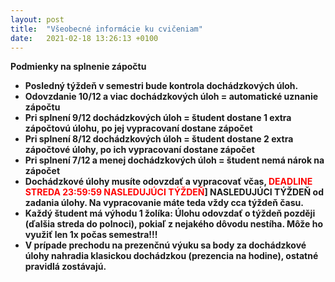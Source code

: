 ```yaml
---
layout: post
title:  "Všeobecné informácie ku cvičeniam"
date:   2021-02-18 13:26:13 +0100
---
```

<b>Podmienky na splnenie zápočtu<b/> <br>

- Posledný týždeň v semestri bude kontrola dochádzkových úloh. <br>
- Odovzdanie 10/12 a viac dochádzkových úloh = automatické uznanie zápočtu 
- Pri splnení 9/12 dochádzkových úloh = študent dostane 1 extra zápočtovú úlohu, po jej vypracovaní dostane zápočet
- Pri splnení 8/12 dochádzkových úloh = študent dostane 2 extra zápočtové úlohy, po ich vypracovaní dostane zápočet
- Pri splnení 7/12 a menej dochádzkových úloh = študent nemá nárok na zápočet 
- Dochádzkové úlohy musíte odovzdať a vypracovať včas, <span style="color:red">DEADLINE STREDA 23:59:59 NASLEDUJÚCI TÝŽDEŇ</span>] NASLEDUJÚCI TÝŽDEŇ od zadania úlohy. Na vypracovanie máte teda vždy cca týždeň času. 
- Každý študent má výhodu 1 žolíka: Úlohu odovzdať o týždeň později (ďalšia streda do polnoci), pokiaľ z nejakého dôvodu nestíha. Môže ho využiť len 1x počas semestra!!!
- V prípade prechodu na prezenčnú výuku sa body za dochádzkové úlohy nahradia klasickou dochádzkou (prezencia na hodine), ostatné pravidlá zostávajú.








